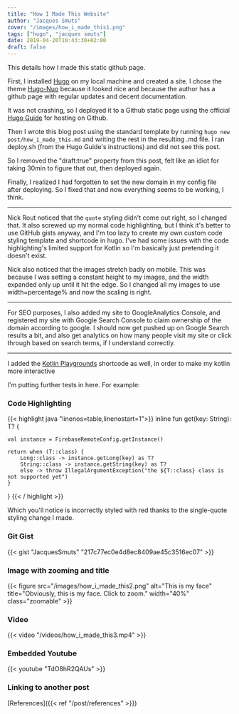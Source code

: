 ```yaml
---
title: "How I Made This Website"
author: "Jacques Smuts"
cover: "/images/how_i_made_this1.png"
tags: ["hugo", "jacques smuts"]
date: 2019-04-20T10:43:30+02:00
draft: false
---
```


This details how I made this static github page.

<!--more-->

First, I installed [Hugo](https://gohugo.io/) on my local machine and created a site.
I chose the theme [Hugo-Nuo](https://themes.gohugo.io/hugo-nuo/) because it looked nice and because the author has a github page with regular updates and decent documentation.

It was not crashing, so I deployed it to a Github static page using the official [Hugo Guide](https://gohugo.io/hosting-and-deployment/hosting-on-github/) for hosting on Github.

Then I wrote this blog post using the standard template by running `hugo new post/how_i_made_this.md` and writing the rest in the resulting .md file. I ran deploy.sh (from the Hugo Guide's instructions) and did not see this post.

So I removed the "draft:true" property from this post, felt like an idiot for taking 30min to figure that out, then deployed again.

Finally, I realized I had forgotten to set the new domain in my config file after deploying. So I fixed that and now everything seems to be working, I think.

---

Nick Rout noticed that the `quote` styling didn't come out right, so I changed that. It also screwed up my normal code highlighting, but I think it's better to use GitHub gists anyway, and I'm too lazy to create my own custom code styling template and shortcode in hugo. I've had some issues with the code highlighting's limited support for Kotlin so I'm basically just pretending it doesn't exist.

Nick also noticed that the images stretch badly on mobile. This was because I was setting a constant height to my images, and the width expanded only up until it hit the edge. So I changed all my images to use width=percentage% and now the scaling is right.

---

For SEO purposes, I also added my site to GoogleAnalytics Console, and registered my site with Google Search Console to claim ownership of the domain according to google. I should now get pushed up on Google Search results a bit, and also get analytics on how many people visit my site or click through based on search terms, if I understand correctly.

---

I added the [Kotlin Playgrounds](https://github.com/sam-ma/hugo-shortcodes) shortcode as well, in order to make my kotlin more interactive


I'm putting further tests in here. For example:

### Code Highlighting

{{< highlight java "linenos=table,linenostart=1">}}
inline fun<reified T: Any> get(key: String): T? {

    val instance = FirebaseRemoteConfig.getInstance()

    return when (T::class) {
        Long::class -> instance.getLong(key) as T?
        String::class -> instance.getString(key) as T?
        else -> throw IllegalArgumentException("the ${T::class} class is not supported yet")
    }
}
{{< / highlight >}}

Which you'll notice is incorrectly styled with red thanks to the single-quote styling change I made.

### Git Gist

{{< gist "JacquesSmuts" "217c77ec0e4d8ec8409ae45c3516ec07" >}}

### Image with zooming and title

{{< figure src="/images/how_i_made_this2.png" alt="This is my face" title="Obviously, this is my face. Click to zoom." width="40%" class="zoomable" >}}

### Video

{{< video
  "/videos/how_i_made_this3.mp4" >}}

### Embedded Youtube

{{< youtube "TdO8hR2QAUs" >}}

### Linking to another post

[References]({{< ref "/post/references" >}})